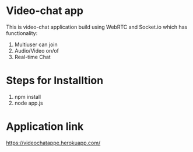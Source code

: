 # Video-chat app
This is video-chat application build using WebRTC and Socket.io which has functionality:
1) Multiuser can join
2) Audio/Video on/of
3) Real-time Chat 

# Steps for Installtion
1) npm install
2) node app.js

# Application link
https://videochatappe.herokuapp.com/
